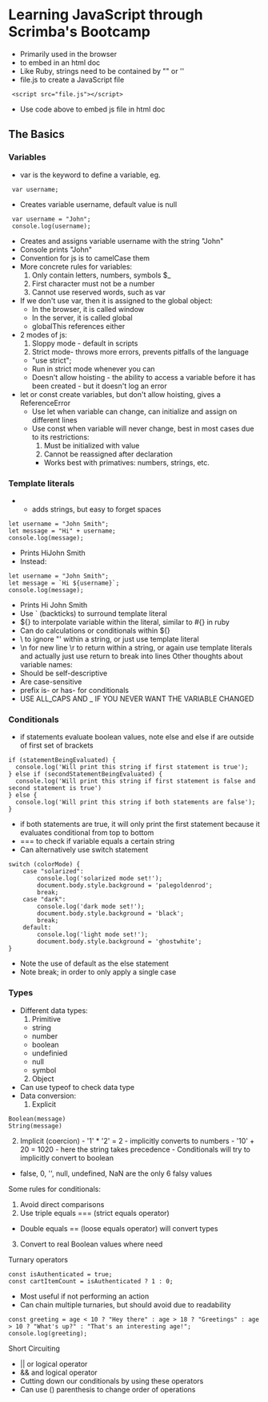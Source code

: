 # Learning JavaScript through Scrimba's Bootcamp
- Primarily used in the browser
- <script> </script> to embed in an html doc
- Like Ruby, strings need to be contained by "" or ''
- file.js to create a JavaScript file
```{html}
 <script src="file.js"></script>
```
- Use code above to embed js file in html doc
## The Basics 
### Variables
- var is the keyword to define a variable, eg.
```{js}
 var username;
```
- Creates variable username, default value is null
```{js}
 var username = "John";
 console.log(username);
```
- Creates and assigns variable username with the string "John"
- Console prints "John"
- Convention for js is to camelCase them
- More concrete rules for variables:
  1. Only contain letters, numbers, symbols $_
  2. First character must not be a number
  3. Cannot use reserved words, such as var
- If we don't use var, then it is assigned to the global object:
  - In the browser, it is called window
  - In the server, it is called global
  - globalThis references either
- 2 modes of js:
  1. Sloppy mode - default in scripts
  2. Strict mode- throws more errors, prevents pitfalls of the language
    - "use strict";
    - Run in strict mode whenever you can
    - Doesn't allow hoisting - the ability to access a variable before it has been created - but it doesn't log an error
- let or const create variables, but don't allow hoisting, gives a ReferenceError
  - Use let when variable can change, can initialize and assign on different lines
  - Use const when variable will never change, best in most cases due to its restrictions:
    1. Must be initialized with value
    2. Cannot be reassigned after declaration
    - Works best with primatives: numbers, strings, etc.
### Template literals
- + adds strings, but easy to forget spaces
```{js}
let username = "John Smith";
let message = "Hi" + username;
console.log(message);
```
- Prints HiJohn Smith
- Instead:
```{js}
let username = "John Smith";
let message = `Hi ${username}`;
console.log(message);
```
- Prints Hi John Smith
- Use ` (backticks) to surround template literal
- ${} to interpolate variable within the literal, similar to #{} in ruby
- Can do calculations or conditionals within ${}
- \ to ignore "' within a string, or just use template literal
- \n for new line \r to return within a string, or again use template literals and actually just use return to break into lines
Other thoughts about variable names:
- Should be self-descriptive
- Are case-sensitive
- prefix is- or has- for conditionals
- USE ALL_CAPS AND _ IF YOU NEVER WANT THE VARIABLE CHANGED
### Conditionals
- if statements evaluate boolean values, note else and else if are outside of first set of brackets
```{js}
if (statementBeingEvaluated) {
  console.log('Will print this string if first statement is true');
} else if (secondStatementBeingEvaluated) {
  console.log('Will print this string if first statement is false and second statement is true')
} else {
  console.log('Will print this string if both statements are false');
}
```
- if both statements are true, it will only print the first statement because it evaluates conditional from top to bottom
- === to check if variable equals a certain string
- Can alternatively use switch statement
```[js}
switch (colorMode) {
    case "solarized":
        console.log('solarized mode set!'); 
        document.body.style.background = 'palegoldenrod';
        break;
    case "dark":
        console.log('dark mode set!');  
        document.body.style.background = 'black';
        break;
    default:  
        console.log('light mode set!');
        document.body.style.background = 'ghostwhite';
}
```
- Note the use of default as the else statement
- Note break; in order to only apply a single case
### Types
- Different data types:
  1. Primitive
    - string
    - number
    - boolean
    - undefinied
    - null
    - symbol
  2. Object
- Can use typeof to check data type
- Data conversion:
  1. Explicit
```
Boolean(message)
String(message)
```
  2. Implicit (coercion)
    - '1' * '2' = 2 - implicitly converts to numbers
    - '10' + 20 = 1020 - here the string takes precedence 
    - Conditionals will try to implicitly convert to boolean
    
- false, 0, '', null, undefined, NaN are the only 6 falsy values 

Some rules for conditionals:
 1. Avoid direct comparisons
 2. Use triple equals === (strict equals operator)
   -  Double equals == (loose equals operator) will convert types
 3. Convert to real Boolean values where need

Turnary operators
```{js}
const isAuthenticated = true;
const cartItemCount = isAuthenticated ? 1 : 0;
```
- Most useful if not performing an action
- Can chain multiple turnaries, but should avoid due to readability
```{js}
const greeting = age < 10 ? "Hey there" : age > 18 ? "Greetings" : age > 10 ? "What's up?" : "That's an interesting age!";
console.log(greeting); 
```

Short Circuiting
- || or logical operator
- && and logical operator
- Cutting down our conditionals by using these operators
- Can use () parenthesis to change order of operations
